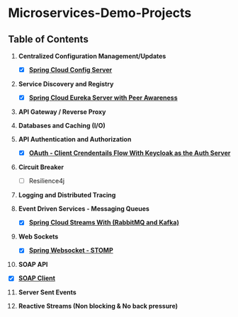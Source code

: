 # Microservices-Demo-Projects 
## Table of Contents

1. **Centralized Configuration Management/Updates**
   - [X] **[Spring Cloud Config Server](https://github.com/sriram-ponangi/Spring-Boot-Microservices-Demo-Projects/tree/master/a.\)%20Configuration%20Management  "readme")**

2. **Service Discovery and Registry**
   - [X] **[Spring Cloud Eureka Server with Peer Awareness](https://github.com/sriram-ponangi/Spring-Boot-Microservices-Demo-Projects/tree/master/b.\)%20Service%20Discovery%20and%20Registry)**

3. **API Gateway / Reverse Proxy**

4. **Databases and Caching (I/O)**

5. **API Authentication and Authorization**
   - [X] **[OAuth - Client Crendentails Flow With Keycloak as the Auth Server](https://github.com/sriram-ponangi/Microservices-Demo-Projects/tree/master/h.\)%20Security%20and%20Authentication%20\(Oauth2\))**

6. **Circuit Breaker**
   - [ ] Resilience4j

7. **Logging and Distributed Tracing**

8. **Event Driven Services - Messaging Queues**
   - [X] **[Spring Cloud Streams With (RabbitMQ and Kafka)](https://github.com/sriram-ponangi/Spring-Boot-Microservices-Demo-Projects/tree/master/i.\)%20Event%20Driven%20Services%20-%20Messaging%20Queues "readme")**

9. **Web Sockets**
   - [X] **[Spring Websocket - STOMP](https://github.com/sriram-ponangi/Spring-Boot-Microservices-Demo-Projects/tree/master/l.\)%20Web%20Sockets)**

10. **SOAP API**
   - [X] **[SOAP Client](https://github.com/sriram-ponangi/Spring-Boot-Microservices-Demo-Projects/tree/master/m.\)%20SOAP "readme")**


11. **Server Sent Events**

12. **Reactive Streams (Non blocking & No back pressure)**
